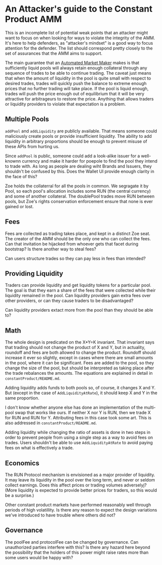 # An Attacker's guide to the Constant Product AMM

This is an incomplete list of potential weak points that an attacker might want to focus
on when looking for ways to violate the integrity of the AMM. It's here to help defenders,
as "attacker's mindset" is a good way to focus attention for the defender. The list should
correspond pretty closely to the set of assurances that the AMM aims to support.

The main guarantee that an
[Automated Market Maker](https://mason.gmu.edu/~rhanson/mktscore.pdf) makes is that
sufficiently liquid pools will always retain enough collateral through any sequence of
trades to be able to continue trading. The caveat just means that when the amount of
liquidity in the pool is quite small with respect to desired trades, trades will quickly
push the balance to extreme enough prices that no further trading will take place. If the
pool is liquid enough, trades will push the price enough out of equilibrium that it will
be very attractive for arbitrageurs to restore the price. Anything that allows traders or
liquidity providers to violate that expectation is a problem.

## Multiple Pools

`addPool` and `addLiquidity` are publicly available. That means someone could maliciously
create pools or provide insufficient liquidity. The ability to add liquidity in arbitrary
proportions should be enough to prevent misuse of these APIs from hurting us.

Since `addPool` is public, someone could add a look-alike issuer for a well-knownn
currency and make it harder for poepole to find the pool they intend to trade with. As
long as people are dealing wiht Brands and Issuers, they shouldn't be confused by
this. Does the Wallet UI provide enough clarity in the face of this?

Zoe holds the collaterral for all the pools in common. We segragate it by Pool, so each
pool's allocation includes some RUN (the central currency) and some of another
collateral. The doublePool trades move RUN between pools, but Zoe's rights conservation
enforcement ensure that none is ever gained or lost.

## Fees

Fees are collected as trading takes place, and kept in a distinct Zoe seat. The creator of
the AMM should be the only one who can collect the fees. Can that invitation be hijacked
from whoever gets that facet during bootstrap?  Is there another way to steal fees?

Can users structure trades so they can pay less in fees than intended?

## Providing Liquidity

Traders can provide liquidity and get liquidity tokens for a particular pool. The goal is
that they earn a share of the fees that were collected while their liquidity remained in
the pool. Can liquidity providers gain extra fees over other providers, or can they cause
traders to be disadvantaged?

Can liquidity providers extact more from the pool than they should be able to?

## Math

The whole design is predicated on the X*Y=K invariant.  That invariant says that trading
should not change the product of X and Y, but in actuality, roundoff and fees are both
allowed to change the product. Roundoff should increase it ever so slightly, except in
cases where there are small amounts in the pool, where it can be significant. Fees are
added to the pool, so they change the size of the pool, but should be interpreted as
taking place after the trade rebalances the amounts. The equations are explained in detail
in `constantProduct/README.md`.

Adding liquidity adds funds to both pools so, of course, it changes X and Y. But (except
in the case of `AddLiquidityAtRate`), it should keep X and Y in the same proportion.

I don't know whether anyone else has done an implementation of the multi-pool swap that
works like ours. If neither X nor Y is RUN, then we trade X for RUN and RUN for
Y. Attributing fees in this case took some art. This is also addressed in
`constantProduct/README.md`.

Adding liquidity while changing the ratio of assets is done in two steps in order to
prevent people from using a single step as a way to avoid fees on trades. Users shouldn't
be able to use `AddLiquidityAtRate` to avoid paying fees on what is effectively a trade.


## Economics

The RUN Protocol mechanism is envisioned as a major provider of liquidity. It may leave
its liquidity in the pool over the long term, and never or seldom collect earnings. Does
this affect prices or trading volumes adverselyj? (More liquidity is expected to provide
better prices for traders, so this would be a surprise.)

Other constant product markets have performed reasonably well through periods of high
volatillity. Is there any reason to expect the design variations we've introduced to have
trouble where others did not?

## Governance

The poolFee and protocolFee can be changed by governance. Can unauthorized parties
interfere with this? Is there any hazard here beyond the possibility that the holders of
this power might raise rates more than some users would be happy with?
